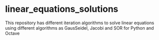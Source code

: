 # linear_equations_solutions
This repository has different iteration algorithms to solve linear equations using different algorithms as GausSeidel, Jacobi and SOR for Python and Octave
